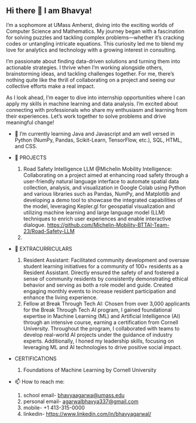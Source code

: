 ## Hi there 👋 I am Bhavya!
I’m a sophomore at UMass Amherst, diving into the exciting worlds of Computer Science and Mathematics. My journey began with a fascination for solving puzzles and tackling complex problems—whether it’s cracking codes or untangling intricate equations. This curiosity led me to blend my love for analytics and technology with a growing interest in consulting.

I’m passionate about finding data-driven solutions and turning them into actionable strategies. I thrive when I’m working alongside others, brainstorming ideas, and tackling challenges together. For me, there’s nothing quite like the thrill of collaborating on a project and seeing our collective efforts make a real impact.

As I look ahead, I’m eager to dive into internship opportunities where I can apply my skills in machine learning and data analysis. I’m excited about connecting with professionals who share my enthusiasm and learning from their experiences. Let’s work together to solve problems and drive meaningful change!


- 🌱 I’m currently learning Java and Javascript and am well versed in Python (NumPy, Pandas, Scikit-Learn, TensorFlow, etc.), SQL, HTML, and CSS.

- 🔭 PROJECTS
  1. Road Safety Intelligence LLM @Michelin Mobility Intelligence: Collaborating on a project aimed at enhancing road safety through a user-friendly natural language interface to automate spatial data collection, analysis, and visualization in Google Colab using Python and various libraries such as Pandas, NumPy, and Matplotlib and developing a demo tool to showcase the integrated capabilities of the model, leveraging Kepler.gl for geospatial visualization and utilizing machine learning and large language model (LLM) techniques to enrich user experiences and enable interactive dialogue. https://github.com/Michelin-Mobility-BTTAI-Team-23/Road-Safety-LLM
  2. 
 
- 👯 EXTRACURRICULARS
  1. Resident Assistant: Facilitated community development and oversaw student learning initiatives for a community of 100+ residents as a Resident Assistant. Directly ensured the safety of and fostered a sense of community residents by consistently demonstrating ethical behavior and serving as both a role model and guide. Created engaging monthly events to increase resident participation and enhance the living experience.
  2. Fellow at Break Through Tech AI: Chosen from over 3,000 applicants for the Break Through Tech AI program, I gained foundational expertise in Machine Learning (ML) and Artificial Intelligence (AI) through an intensive course, earning a certification from Cornell University. Throughout the program, I collaborated with teams to develop real-world AI projects under the guidance of industry experts. Additionally, I honed my leadership skills, focusing on leveraging ML and AI technologies to drive positive social impact.
 
- CERTIFICATIONS
  1. Foundations of Machine Learning by Cornell University
 
- 📫 How to reach me:
  1. school email- bhavyaagarwa@umass.edu
  2. personal email- agarwalbhavya337@gmail.com
  3. mobile- +1 413-315-0000
  4. linkedin- https://www.linkedin.com/in/bhavyagarwal/

<!--
**bhavya632/bhavya632** is a ✨ _special_ ✨ repository because its `README.md` (this file) appears on your GitHub profile.

Here are some ideas to get you started:

- 🔭 I’m currently working on ...
- 🌱 I’m currently learning ...
- 👯 I’m looking to collaborate on ...
- 🤔 I’m looking for help with ...
- 💬 Ask me about ...
- 📫 How to reach me: ...
- 😄 Pronouns: ...
- ⚡ Fun fact: ...
-->
